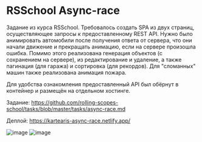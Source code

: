 # RSSchool Async-race

Задание из курса RSSchool. Требовалось создать SPA из двух страниц, осуществляющее запросы к предоставленному REST API. Нужно было анимировать автомобили после получения ответа от сервера, что они начали движение и прекращать анимацию, если на сервере произошла ошибка. Помимо этого реализована генерация объектов (с сохранением на сервере), из редактирование и удаление, а также пагинация (для гаража) и сортировка (для рекордов). Для "сломанных" машин также реализована анимация пожара.

Для удобства ознакомления предоставленный API был обёрнут в контейнер и размещён на отдельном хостинге.

Задание: https://github.com/rolling-scopes-school/tasks/blob/master/tasks/async-race.md

Деплой: https://kartearis-async-race.netlify.app/

![image](https://user-images.githubusercontent.com/32914913/188934131-fb680c92-3d02-4aae-ad59-24713d699115.png)
![image](https://user-images.githubusercontent.com/32914913/188934169-16dd4839-024d-4576-ae12-a4922c55ce60.png)

